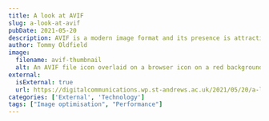 ```yaml
---
title: A look at AVIF
slug: a-look-at-avif
pubDate: 2021-05-20
description: AVIF is a modern image format and its presence is attracting a lot of attention in the web development world. How does it compare to other image formats, and what impact will this format have on the web?
author: Tommy Oldfield
image:
  filename: avif-thumbnail
  alt: An AVIF file icon overlaid on a browser icon on a red background.
external:
  isExternal: true
  url: https://digitalcommunications.wp.st-andrews.ac.uk/2021/05/20/a-look-at-avif/
categories: ['External', 'Technology']
tags: ["Image optimisation", "Performance"]
---
```


